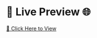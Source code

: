 # 🚀 Live Preview 🌐  

[🔗 Click Here to View](https://vijay-ky.github.io/Production-Private-Yoga-Health-Mantra-React-Vite-Template/)  
